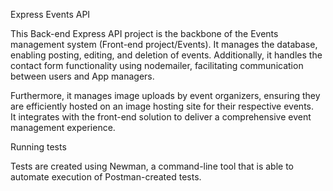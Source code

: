 Express Events API

This Back-end Express API project is the backbone of the Events management system (Front-end project/Events). 
It manages the database, enabling posting, editing, and deletion of events.  Additionally, it handles the contact form functionality using nodemailer, facilitating communication between users and App managers. 

Furthermore, it manages image uploads by event organizers, ensuring they are efficiently hosted on an image hosting site for their respective events.  
It integrates with the front-end solution to deliver a comprehensive event management experience.


Running tests

Tests are created using Newman, a command-line tool that is able to automate execution of Postman-created tests.
